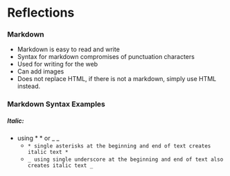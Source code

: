 # Reflections

### Markdown
- Markdown is easy to read and write
- Syntax for markdown compromises of punctuation characters
- Used for writing for the web
- Can add images
- Does not replace HTML, if there is not a markdown, simply use HTML instead.

### Markdown Syntax Examples

##### ***Italic:*** 
- using  * * or _ _       
    -  ``` * single asterisks at the beginning and end of text creates italic text * ```
    - ``` _ using single underscore at the beginning and end of text also creates italic text _ ```
